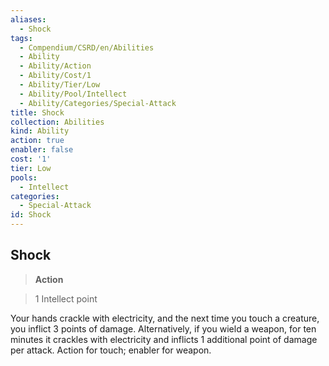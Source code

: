 ```yaml
---
aliases:
  - Shock
tags:
  - Compendium/CSRD/en/Abilities
  - Ability
  - Ability/Action
  - Ability/Cost/1
  - Ability/Tier/Low
  - Ability/Pool/Intellect
  - Ability/Categories/Special-Attack
title: Shock
collection: Abilities
kind: Ability
action: true
enabler: false
cost: '1'
tier: Low
pools:
  - Intellect
categories:
  - Special-Attack
id: Shock
---
```

## Shock    
>**Action**    
>1 Intellect point  
    
Your hands crackle with electricity, and the next time you touch a creature, you inflict 3 points of damage. Alternatively, if you wield a weapon, for ten minutes it crackles with electricity and inflicts 1 additional point of damage per attack. Action for touch; enabler for weapon.
